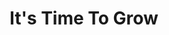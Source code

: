 ---
title: "It's Time To Grow"
description: "Achieve your goals with more speed, ease and pleasure by partnering with a professional like Sebastian Assaf."
layout: "home"

cta_link: '#'
cta_text: Book a call

# Hero Header Section

heading1: "It's Time To Grow"
heading2: "Achieve your goals with more speed, ease and pleasure by partnering with a professional like Sebastian Assaf."
hero_alt: "Sebastian Assaf on his phone answering with clients"

#About Section
about_alt: Sebastian Assaf outside running and making the most of his health
about_heading: About Seb
about_1: Seb understands first-hand the challenge of balancing business and life.
about_2_heading: Business 
about_2_text: Seb was exposed to entrepreneurship at a young age. Growing up around his dad’s restaurant, Seb was taught early on to value honesty, trust, and the importance of good communication in business. These foundational skills helped him springboard into the business world where he continued to develop his diverse skillset in marketing and business. He is particularly skilled in all facets of online marketing. With more than a decade of experience, Seb’s mission is to share his wealth of practical marketing experience with people like you, supporting your vision for building your business and helping you design successful marketing strategies.
about_3_heading: Health
about_3_text: Life was busy and business was good, but Seb soon learned that life is more than business. After a sudden illness stopped life short, he was forced to come to terms with the importance of a balanced life. When he discovered natural wellness and experienced healing through good nutrition, essential oils and yoga, Seb knew he wanted to share his transformation with others. As well as offering marketing consultations, Seb teaches yoga and offers wellness consultations to help you attain a healthier well-balanced life.

# Marketing Section
marketing_alt: Picture of a white board used for planning marketing strategies
service1: Digital Marketing
service1_text: In business, it's easy to get so overwhelmed with operations that you lose sight of your marketing objectives. When it comes to generating new clients and sales for your business online, Sebastian's wealth of experience and knowledge in digital marketing will help you find the little hinges that open big doors, and his connection to a very valuable network of contacts will help you get that extra edge over your competition.<br><br>Book a call now to start planning and achieving your business' digital marketing goals!

# Health & Well-being Section 
health_alt: Lotus representing the flourishing of both spirit and mind
service2: Health & Well-Being
service2_text: Are you ready to take charge of your physical, mental & emotional well-being? An old zen proverb says, "You should sit in meditation for twenty minutes every day – unless you’re too busy; then you should sit for an hour."... There's no better time than the present to start meditating, moving your body, and transforming your health habits.<br><br>Book a call now to find out how you can reduce stress, increase your energy and feel better than you ever have before!

# Coaching & Consulting Seection
coaching_alt: Seb Assaf drawing on a piece of paper to track goals and objectives
service3: Coaching & Consulting
service3_text: Do you struggle with clarity, direction & accountability when it comes to your goals? None of the successful people in the world work alone. All of them have either coaches, consultants or mentors that help them break through barriers to their next milestone. By working with Sebastian, you will have a teammate dedicated to your success.<br><br> Book a call now to discover how you can work together towards getting clear on your goals and making a quantum leap forward!

# Contact Section
contact_heading: Drop me a line!
contact_subheading: Have questions or simple need to reach me?<br> Drop me a line below and I'll follow up with you quickly.
---